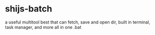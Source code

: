# shijs-batch
a useful multitool best that can fetch, save and open dir, built in terminal, task manager, and more all in one .bat
